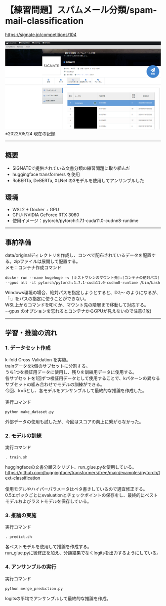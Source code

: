 # 【練習問題】スパムメール分類/spam-mail-classification

https://signate.jp/competitions/104

![LB_screenshot](/resources/LeaderBoard_on_2022_05_24.png)
※2022/05/24 現在の記録

---
## 概要
 - SIGNATEで提供されている文書分類の練習問題に取り組んだ
 - huggingface transformers を使用
 - RoBERTa, DeBERTa, XLNet の3モデルを使用してアンサンブルした

## 環境
 - WSL2 + Docker + GPU
 - GPU: NVIDIA GeForce RTX 3060
 - 使用イメージ：pytorch/pytorch:1.7.1-cuda11.0-cudnn8-runtime

---
## 事前準備
data/originalディレクトリを作成し、コンペで配布されているデータを配置する。zipファイルは展開して配置する。<br>
メモ：コンテナ作成コマンド<br>
```
docker run --name hogehoge -v [ホストマシンのマウント先]:[コンテナの絶対パス] --gpus all -it pytorch/pytorch:1.7.1-cuda11.0-cudnn8-runtime /bin/bash
```
Windows環境の場合、絶対パスを指定しようとすると、D:\～ のようになるが、「:」をパスの指定に使うことができない。<br>
WSL上からコマンドを叩くか、マウント先の階層まで移動して対応する。<br>
--gpus のオプションを忘れるとコンテナからGPUが見えないので注意(1敗)

---
## 学習・推論の流れ
### 1. データセット作成
k-fold Cross-Validation を実施。<br>
trainデータをk個のサブセットに分割する。<br>
うち1つを検証用データに使用し、残りを訓練用データに使用する。<br>
各サブセットを1回ずつ検証用データとして使用することで、kパターンの異なるサブセットの組み合わせでモデルの訓練ができる。<br>
今回、k=5とし、各モデルをアンサンブルして最終的な推論を作成した。<br><br>
実行コマンド

```
python make_dataset.py
```
外部データの使用も試したが、今回はスコアの向上に繋がらなかった。

### 2. モデルの訓練
実行コマンド
```
. train.sh
```
huggingfaceの文書分類スクリプト、run_glue.pyを使用している。<br>
https://github.com/huggingface/transformers/tree/main/examples/pytorch/text-classification<br><br>
使用モデルやハイパーパラメータはベタ書きしているので適宜修正する。<br>
0.5エポックごとにevaluationとチェックポイントの保存をし、最終的にベストモデルおよびラストモデルを保存している。<br>

### 3. 推論の実施
実行コマンド
```
. predict.sh
```
各ベストモデルを使用して推論を作成する。<br>
run_glue.pyに微修正を加え、分類結果でなくlogitsを出力するようにしている。<br>

### 4. アンサンブルの実行
実行コマンド
```
python merge_prediction.py
```
logitsの平均でアンサンブルして最終的な推論を作成。